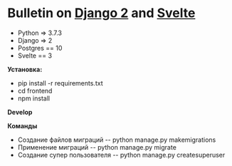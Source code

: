 # Bulletin on [Django 2](https://github.com/django/django) and [Svelte](https://github.com/sveltejs/svelte)


- Python => 3.7.3
- Django => 2
- Postgres == 10
- Svelte == 3

**Установка:**

- pip install -r requirements.txt
- cd frontend
- npm install

**Develop**


**Команды**
- Создание файлов миграций
-- python manage.py makemigrations
- Применение миграций
-- python manage.py migrate
- Создание супер пользователя
-- python manage.py createsuperuser